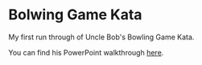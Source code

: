 Bolwing Game Kata
=================

My first run through of Uncle Bob's Bowling Game Kata.

You can find his PowerPoint walkthrough
[here](http://butunclebob.com/files/downloads/Bowling%20Game%20Kata.ppt).
